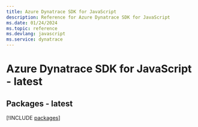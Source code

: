 ```yaml
---
title: Azure Dynatrace SDK for JavaScript
description: Reference for Azure Dynatrace SDK for JavaScript
ms.date: 01/24/2024
ms.topic: reference
ms.devlang: javascript
ms.service: dynatrace
---
```

# Azure Dynatrace SDK for JavaScript - latest
## Packages - latest
[!INCLUDE [packages](dynatrace-index.md)]